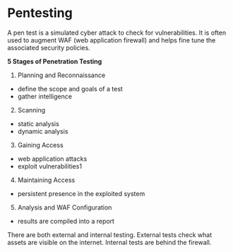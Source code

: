# Pentesting

A pen test is a simulated cyber attack to check for vulnerabilities. It is often used to augment WAF (web application firewall) and helps fine tune the associated security policies.

**5 Stages of Penetration Testing**
1. Planning and Reconnaissance
- define the scope and goals of a test
- gather intelligence
2. Scanning
- static analysis
- dynamic analysis 
3. Gaining Access
- web application attacks
- exploit vulnerabilities1
4. Maintaining Access
- persistent presence in the exploited system
5. Analysis and WAF Configuration
- results are compiled into a report

There are both external and internal testing. External tests check what assets are visible on the internet. Internal tests are behind the firewall.



